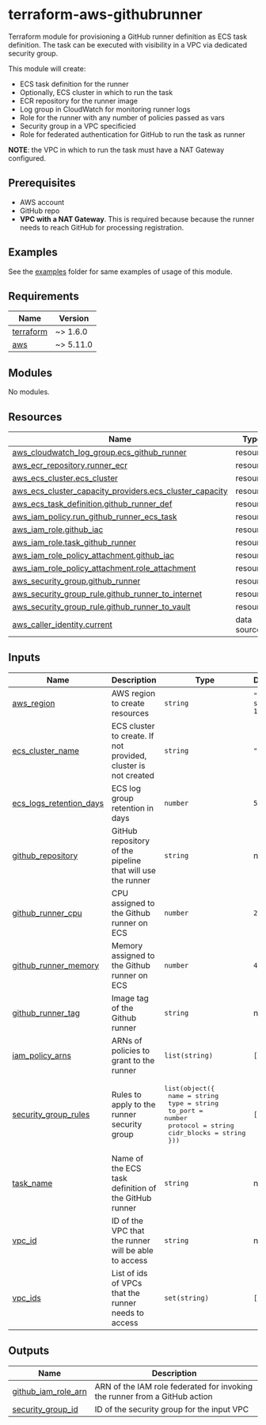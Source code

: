 # terraform-aws-githubrunner

Terraform module for provisioning a GitHub runner definition as ECS task definition.
The task can be executed with visibility in a VPC via dedicated security group.

This module will create:

- ECS task definition for the runner
- Optionally, ECS cluster in which to run the task
- ECR repository for the runner image
- Log group in CloudWatch for monitoring runner logs
- Role for the runner with any number of policies passed as vars
- Security group in a VPC specificied
- Role for federated authentication for GitHub to run the task as runner

**NOTE**: the VPC in which to run the task must have a NAT Gateway configured.

## Prerequisites

- AWS account
- GitHub repo
- **VPC with a NAT Gateway**. This is required because because the runner needs to reach GitHub for
processing registration.

## Examples

See the [examples](examples/) folder for same examples of usage of this module.

<!-- BEGINNING OF PRE-COMMIT-TERRAFORM DOCS HOOK -->
## Requirements

| Name | Version |
|------|---------|
| <a name="requirement_terraform"></a> [terraform](#requirement\_terraform) | ~> 1.6.0 |
| <a name="requirement_aws"></a> [aws](#requirement\_aws) | ~> 5.11.0 |

## Modules

No modules.

## Resources

| Name | Type |
|------|------|
| [aws_cloudwatch_log_group.ecs_github_runner](https://registry.terraform.io/providers/hashicorp/aws/latest/docs/resources/cloudwatch_log_group) | resource |
| [aws_ecr_repository.runner_ecr](https://registry.terraform.io/providers/hashicorp/aws/latest/docs/resources/ecr_repository) | resource |
| [aws_ecs_cluster.ecs_cluster](https://registry.terraform.io/providers/hashicorp/aws/latest/docs/resources/ecs_cluster) | resource |
| [aws_ecs_cluster_capacity_providers.ecs_cluster_capacity](https://registry.terraform.io/providers/hashicorp/aws/latest/docs/resources/ecs_cluster_capacity_providers) | resource |
| [aws_ecs_task_definition.github_runner_def](https://registry.terraform.io/providers/hashicorp/aws/latest/docs/resources/ecs_task_definition) | resource |
| [aws_iam_policy.run_github_runner_ecs_task](https://registry.terraform.io/providers/hashicorp/aws/latest/docs/resources/iam_policy) | resource |
| [aws_iam_role.github_iac](https://registry.terraform.io/providers/hashicorp/aws/latest/docs/resources/iam_role) | resource |
| [aws_iam_role.task_github_runner](https://registry.terraform.io/providers/hashicorp/aws/latest/docs/resources/iam_role) | resource |
| [aws_iam_role_policy_attachment.github_iac](https://registry.terraform.io/providers/hashicorp/aws/latest/docs/resources/iam_role_policy_attachment) | resource |
| [aws_iam_role_policy_attachment.role_attachment](https://registry.terraform.io/providers/hashicorp/aws/latest/docs/resources/iam_role_policy_attachment) | resource |
| [aws_security_group.github_runner](https://registry.terraform.io/providers/hashicorp/aws/latest/docs/resources/security_group) | resource |
| [aws_security_group_rule.github_runner_to_internet](https://registry.terraform.io/providers/hashicorp/aws/latest/docs/resources/security_group_rule) | resource |
| [aws_security_group_rule.github_runner_to_vault](https://registry.terraform.io/providers/hashicorp/aws/latest/docs/resources/security_group_rule) | resource |
| [aws_caller_identity.current](https://registry.terraform.io/providers/hashicorp/aws/latest/docs/data-sources/caller_identity) | data source |

## Inputs

| Name | Description | Type | Default | Required |
|------|-------------|------|---------|:--------:|
| <a name="input_aws_region"></a> [aws\_region](#input\_aws\_region) | AWS region to create resources | `string` | `"eu-south-1"` | no |
| <a name="input_ecs_cluster_name"></a> [ecs\_cluster\_name](#input\_ecs\_cluster\_name) | ECS cluster to create. If not provided, cluster is not created | `string` | `""` | no |
| <a name="input_ecs_logs_retention_days"></a> [ecs\_logs\_retention\_days](#input\_ecs\_logs\_retention\_days) | ECS log group retention in days | `number` | `5` | no |
| <a name="input_github_repository"></a> [github\_repository](#input\_github\_repository) | GitHub repository of the pipeline that will use the runner | `string` | n/a | yes |
| <a name="input_github_runner_cpu"></a> [github\_runner\_cpu](#input\_github\_runner\_cpu) | CPU assigned to the Github runner on ECS | `number` | `2048` | no |
| <a name="input_github_runner_memory"></a> [github\_runner\_memory](#input\_github\_runner\_memory) | Memory assigned to the Github runner on ECS | `number` | `4096` | no |
| <a name="input_github_runner_tag"></a> [github\_runner\_tag](#input\_github\_runner\_tag) | Image tag of the Github runner | `string` | n/a | yes |
| <a name="input_iam_policy_arns"></a> [iam\_policy\_arns](#input\_iam\_policy\_arns) | ARNs of policies to grant to the runner | `list(string)` | `[]` | no |
| <a name="input_security_group_rules"></a> [security\_group\_rules](#input\_security\_group\_rules) | Rules to apply to the runner security group | <pre>list(object({<br>    name        = string<br>    type        = string<br>    to_port     = number<br>    protocol    = string<br>    cidr_blocks = string<br>  }))</pre> | `[]` | no |
| <a name="input_task_name"></a> [task\_name](#input\_task\_name) | Name of the ECS task definition of the GitHub runner | `string` | n/a | yes |
| <a name="input_vpc_id"></a> [vpc\_id](#input\_vpc\_id) | ID of the VPC that the runner will be able to access | `string` | n/a | yes |
| <a name="input_vpc_ids"></a> [vpc\_ids](#input\_vpc\_ids) | List of ids of VPCs that the runner needs to access | `set(string)` | `[]` | no |

## Outputs

| Name | Description |
|------|-------------|
| <a name="output_github_iam_role_arn"></a> [github\_iam\_role\_arn](#output\_github\_iam\_role\_arn) | ARN of the IAM role federated for invoking the runner from a GitHub action |
| <a name="output_security_group_id"></a> [security\_group\_id](#output\_security\_group\_id) | ID of the security group for the input VPC |
<!-- END OF PRE-COMMIT-TERRAFORM DOCS HOOK -->
